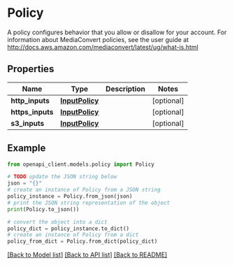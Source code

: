 # Policy

A policy configures behavior that you allow or disallow for your account. For information about MediaConvert policies, see the user guide at http://docs.aws.amazon.com/mediaconvert/latest/ug/what-is.html

## Properties

Name | Type | Description | Notes
------------ | ------------- | ------------- | -------------
**http_inputs** | [**InputPolicy**](InputPolicy.md) |  | [optional] 
**https_inputs** | [**InputPolicy**](InputPolicy.md) |  | [optional] 
**s3_inputs** | [**InputPolicy**](InputPolicy.md) |  | [optional] 

## Example

```python
from openapi_client.models.policy import Policy

# TODO update the JSON string below
json = "{}"
# create an instance of Policy from a JSON string
policy_instance = Policy.from_json(json)
# print the JSON string representation of the object
print(Policy.to_json())

# convert the object into a dict
policy_dict = policy_instance.to_dict()
# create an instance of Policy from a dict
policy_from_dict = Policy.from_dict(policy_dict)
```
[[Back to Model list]](../README.md#documentation-for-models) [[Back to API list]](../README.md#documentation-for-api-endpoints) [[Back to README]](../README.md)


